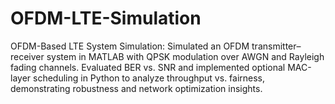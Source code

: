 # OFDM-LTE-Simulation
OFDM-Based LTE System Simulation: Simulated an OFDM transmitter–receiver system in MATLAB with QPSK modulation over AWGN and Rayleigh fading channels. Evaluated BER vs. SNR and implemented optional MAC-layer scheduling in Python to analyze throughput vs. fairness, demonstrating robustness and network optimization insights.
